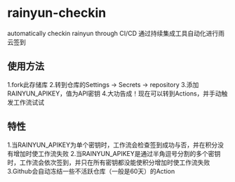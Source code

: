 # rainyun-checkin
automatically checkin rainyun through CI/CD
通过持续集成工具自动化进行雨云签到

## 使用方法
1.fork此存储库
2.转到仓库的Settings -> Secrets -> repository
3.添加RAINYUN_APIKEY，值为API密钥
4.大功告成！现在可以转到Actions，并手动触发工作流试试

## 特性
1.当RAINYUN_APIKEY为单个密钥时，工作流会检查签到成功与否，并在积分没有增加时使工作流失败
2.当RAINYUN_APIKEY是通过半角逗号分割的多个密钥时，工作流会依次签到，并只在所有密钥都没能使积分增加时使工作流失败
3.Github会自动冻结一些不活跃仓库（一般是60天）的Action

